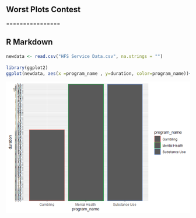 ## Worst Plots Contest
================

## R Markdown

``` r
newdata <- read.csv("HFS Service Data.csv", na.strings = "")
```

``` r
library(ggplot2)
ggplot(newdata, aes(x =program_name , y=duration, color=program_name))+stat_summary(fun = "mean", geom = "bar")
```

![](https://github.com/pbasia/Assignments_ISQA8600/blob/main/Worst%20Plots/images/unnamed-chunk-2-1.png)<!-- -->
